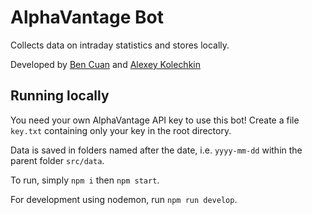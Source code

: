 # AlphaVantage Bot

Collects data on intraday statistics and stores locally.

Developed by [Ben Cuan](https://github.com/dbqeo) and [Alexey Kolechkin](https://github.com/kuxxe)

## Running locally

You need your own AlphaVantage API key to use this bot! Create a file `key.txt` containing only your key in the root directory.

Data is saved in folders named after the date, i.e. `yyyy-mm-dd` within the parent folder `src/data`.

To run, simply `npm i` then `npm start`.

For development using nodemon, run `npm run develop`.